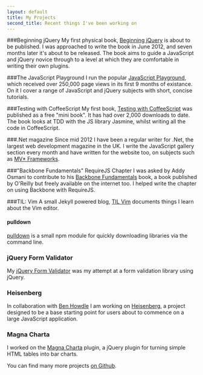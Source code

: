 ```yaml
---
layout: default
title: My Projects
second_title: Recent things I've been working on
---
```


###Beginning jQuery
My first physical book, [Beginning jQuery](http://www.apress.com/9781430249320) is about to be published. I was approached to write the book in June 2012, and seven months later it's about to be released. The book aims to guide a JavaScript and jQuery novice through to a level at which they are comfortable in writing their own plugins.

###The JavaScript Playground
I run the popular [JavaScript Playground](http://javascriptplayground.com), which received over 250,000 page views in its first 9 months of existance. On it I cover a range of JavaScript and jQuery subjects with short, concise tutorials.

###Testing with CoffeeScript
My first book, [Testing with CoffeeScript](https://efendibooks.com/minibooks/testing-with-coffeescript) was published as a free "mini book". It has had over 2,000 downloads to date. The book looks at TDD with the JS library Jasmine, whilst writing all the code in CoffeeScript.

###.Net magazine
Since mid 2012 I have been a regular writer for .Net, the largest web development magazine in the UK. I write the JavaScript gallery section every month and have written for the website too, on subjects such as [MV* Frameworks](http://www.netmagazine.com/features/essential-javascript-top-five-mvc-frameworks).

###"Backbone Fundamentals" RequireJS Chapter
I was asked by Addy Osmani to contribute to his [Backbone Fundamentals](http://addyosmani.github.com/backbone-fundamentals/) book, a book published by O'Reilly but freely available on the internet too. I helped write the chapter on using Backbone with RequireJS.

###TIL: Vim
A small Jekyll powered blog, [TIL Vim](http://tilvim.com/) documents things I learn about the Vim editor.

#### pulldown
[pulldown](https://github.com/jackfranklin/pulldown) is a small npm module for quickly downloading libraries via the command line.

### jQuery Form Validator
My [jQuery Form Validator](https://github.com/jackfranklin/jQuery-Form-Validator) was my attempt at a form validation library using jQuery.

### Heisenberg
In collaboration with [Ben Howdle](http://github.com/benhowdle) I am working on [Heisenberg](http://github.com/Heisenbergjs), a project designed to be a base starting point for users about to commence on a large JavaScript application.

### Magna Charta
I worked on the [Magna Charta](https://github.com/alphagov/magna-charta) plugin, a jQuery plugin for turning simple HTML tables into bar charts.

You can find many more projects [on Github](http://github.com/jackfranklin).

